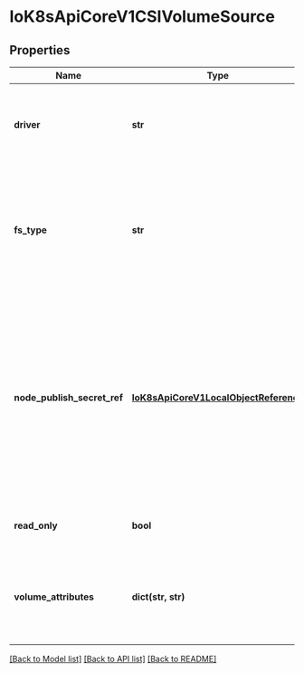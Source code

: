 # IoK8sApiCoreV1CSIVolumeSource

## Properties
Name | Type | Description | Notes
------------ | ------------- | ------------- | -------------
**driver** | **str** | Driver is the name of the CSI driver that handles this volume. Consult with your admin for the correct name as registered in the cluster. | 
**fs_type** | **str** | Filesystem type to mount. Ex. \&quot;ext4\&quot;, \&quot;xfs\&quot;, \&quot;ntfs\&quot;. If not provided, the empty value is passed to the associated CSI driver which will determine the default filesystem to apply. | [optional] 
**node_publish_secret_ref** | [**IoK8sApiCoreV1LocalObjectReference**](IoK8sApiCoreV1LocalObjectReference.md) | NodePublishSecretRef is a reference to the secret object containing sensitive information to pass to the CSI driver to complete the CSI NodePublishVolume and NodeUnpublishVolume calls. This field is optional, and  may be empty if no secret is required. If the secret object contains more than one secret, all secret references are passed. | [optional] 
**read_only** | **bool** | Specifies a read-only configuration for the volume. Defaults to false (read/write). | [optional] 
**volume_attributes** | **dict(str, str)** | VolumeAttributes stores driver-specific properties that are passed to the CSI driver. Consult your driver&#39;s documentation for supported values. | [optional] 

[[Back to Model list]](../README.md#documentation-for-models) [[Back to API list]](../README.md#documentation-for-api-endpoints) [[Back to README]](../README.md)


